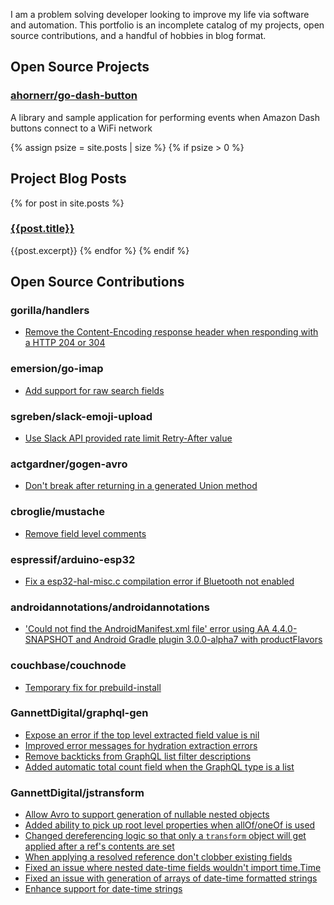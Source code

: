 ---
---
I am a problem solving developer looking to improve my life via software and automation. This portfolio is an incomplete catalog of my projects, open source contributions, and a handful of hobbies in blog format. 

## Open Source Projects
    
### [ahornerr/go-dash-button](https://github.com/ahornerr/go-dash-button)
A library and sample application for performing events when Amazon Dash buttons connect to a WiFi network

{% assign psize = site.posts | size %}
{% if psize > 0 %}
## Project Blog Posts

{% for post in site.posts %}
### [{{post.title}}]({{post.url}})
{{post.excerpt}}
{% endfor %}
{% endif %}

## Open Source Contributions

### gorilla/handlers
 * [Remove the Content-Encoding response header when responding with a HTTP 204 or 304](https://github.com/gorilla/handlers/pull/176)

### emersion/go-imap
 * [Add support for raw search fields](https://github.com/emersion/go-imap/pull/334)

### sgreben/slack-emoji-upload
 * [Use Slack API provided rate limit Retry-After value](https://github.com/sgreben/slack-emoji-upload/pull/1)

### actgardner/gogen-avro
 * [Don't break after returning in a generated Union method](https://github.com/actgardner/gogen-avro/pull/98)

### cbroglie/mustache
 * [Remove field level comments](https://github.com/cbroglie/mustache/pull/32)

### espressif/arduino-esp32
 * [Fix a esp32-hal-misc.c compilation error if Bluetooth not enabled](https://github.com/espressif/arduino-esp32/pull/2172)

### androidannotations/androidannotations
 * ['Could not find the AndroidManifest.xml file' error using AA 4.4.0-SNAPSHOT and Android Gradle plugin 3.0.0-alpha7 with productFlavors](https://github.com/androidannotations/androidannotations/issues/2028)

### couchbase/couchnode
 * [Temporary fix for prebuild-install](https://github.com/couchbase/couchnode/pull/74)

### GannettDigital/graphql-gen
 * [Expose an error if the top level extracted field value is nil](https://github.com/GannettDigital/graphql-gen/pull/18)
 * [Improved error messages for hydration extraction errors](https://github.com/GannettDigital/graphql-gen/pull/19)
 * [Remove backticks from GraphQL list filter descriptions](https://github.com/GannettDigital/graphql-gen/pull/20)
 * [Added automatic total count field when the GraphQL type is a list](https://github.com/GannettDigital/graphql-gen/pull/21)

### GannettDigital/jstransform
 * [Allow Avro to support generation of nullable nested objects](https://github.com/GannettDigital/jstransform/pull/84)
 * [Added ability to pick up root level properties when allOf/oneOf is used](https://github.com/GannettDigital/jstransform/pull/72)
 * [Changed dereferencing logic so that only a `transform` object will get applied after a ref's contents are set](https://github.com/GannettDigital/jstransform/pull/67)
 * [When applying a resolved reference don't clobber existing fields](https://github.com/GannettDigital/jstransform/pull/65)
 * [Fixed an issue where nested date-time fields wouldn't import time.Time](https://github.com/GannettDigital/jstransform/pull/30)
 * [Fixed an issue with generation of arrays of date-time formatted strings](https://github.com/GannettDigital/jstransform/pull/29)
 * [Enhance support for date-time strings](https://github.com/GannettDigital/jstransform/pull/20)
